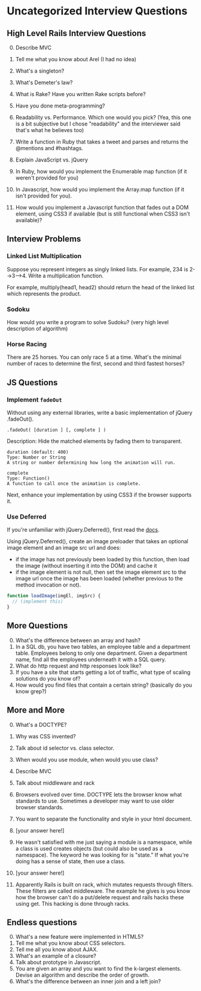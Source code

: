 # Uncategorized Interview Questions

## High Level Rails Interview Questions

0. Describe MVC
0. Tell me what you know about Arel (I had no idea)
0. What's a singleton?
0. What's Demeter's law?
0. What is Rake?  Have you written Rake scripts before?
0. Have you done meta-programming?
0. Readability vs. Performance.  Which one would you pick? (Yea, this
   one is a bit subjective but I chose "readability" and the
   interviewer said that's what he believes too)

0. Write a function in Ruby that takes a tweet and parses and returns
   the @mentions and #hashtags.
0. Explain JavaScript vs. jQuery
0. In Ruby, how would you implement the Enumerable map function (if it
   weren't provided for you)
0. In Javascript, how would you implement the Array.map function (if
   it isn't provided for you).
0. How would you implement a Javascript function that fades out a DOM
   element, using CSS3 if available (but is still functional when CSS3
   isn't available)?

## Interview Problems

### Linked List Multiplication

Suppose you represent integers as singly linked lists.  For example,
234 is 2-->3-->4.  Write a multiplication function.

For example, multiply(head1, head2) should return the head of the
linked list which represents the product.

### Sodoku

How would you write a program to solve Sudoku?  (very high level
description of algorithm)

### Horse Racing

There are 25 horses.  You can only race 5 at a time.  What's the
minimal number of races to determine the first, second and third
fastest horses?

## JS Questions

### Implement `fadeOut`

Without using any external libraries, write a basic implementation of
jQuery .fadeOut().

    .fadeOut( [duration ] [, complete ] )

Description: Hide the matched elements by fading them to transparent.

    duration (default: 400)
    Type: Number or String
    A string or number determining how long the animation will run.

    complete
    Type: Function()
    A function to call once the animation is complete.

Next, enhance your implementation by using CSS3 if the browser supports
it.

### Use Deferred

If you're unfamiliar with jQuery.Deferred(), first read the
[docs](http://api.jquery.com/jQuery.Deferred).

Using jQuery.Deferred(), create an image preloader that takes an
optional image element and an image src url and does:

- if the image has not previously been loaded by this function, then
  load the image (without inserting it into the DOM) and cache it
- if the image element is not null, then set the image element src to
  the image url once the image has been loaded (whether previous to
  the method invocation or not).

```javascript
function loadImage(imgEl, imgSrc) {
  // (implement this)
}
```

## More Questions

0. What's the difference between an array and hash?
0. In a SQL db, you have two tables, an employee table and a
   department table.  Employees belong to only one department.  Given
   a department name, find all the employees underneath it with a SQL
   query.
0. What do http request and http responses look like?
0. If you have a site that starts getting a lot of traffic, what type
   of scaling solutions do you know of?
0. How would you find files that contain a certain string?  (basically
   do you know grep?)

## More and More

0. What's a DOCTYPE?
0. Why was CSS invented?
0. Talk about id selector vs. class selector.
0. When would you use module, when would you use class?
0. Describe MVC
0. Talk about middleware and rack

0. Browsers evolved over time.  DOCTYPE lets the browser know what
   standards to use.  Sometimes a developer may want to use older browser
   standards.
0. You want to separate the functionality and style in your html document.
0. [your answer here!]
0. He wasn't satisfied with me just saying a module is a namespace,
   while a class is used creates objects (but could also be used as a
   namespace).  The keyword he was looking for is "state."  If what
   you're doing has a sense of state, then use a class.
0. [your answer here!]
0. Apparently Rails is built on rack, which mutates requests through
   filters.  These filters are called middleware.  The example he
   gives is you know how the browser can't do a put/delete request and
   rails hacks these using get.  This hacking is done through racks.

## Endless questions

0. What's a new feature were implemented in HTML5?
0. Tell me what you know about CSS selectors.
0. Tell me all you know about AJAX.
0. What's an example of a closure?
0. Talk about prototype in Javascript.
0. You are given an array and you want to find the k-largest elements.
   Devise an algorithm and describe the order of growth.
0. What's the difference between an inner join and a left join?
